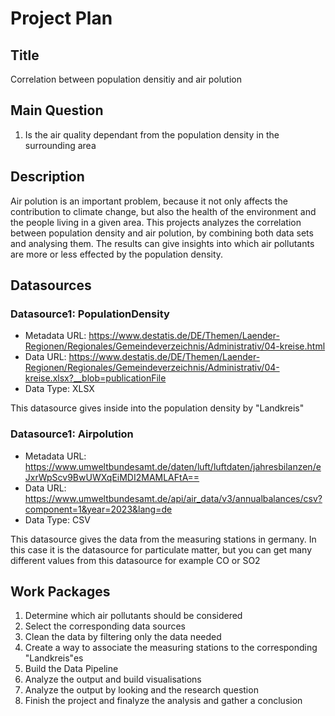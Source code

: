 # Project Plan

## Title
<!-- Give your project a short title. -->
Correlation between population densitiy and air polution

## Main Question

<!-- Think about one main question you want to answer based on the data. -->
1. Is the air quality dependant from the population density in the surrounding area

## Description

<!-- Describe your data science project in max. 200 words. Consider writing about why and how you attempt it. -->
Air polution is an important problem, because it not only affects the contribution to climate change, but also the health of the environment and the people living in a given area.
This projects analyzes the correlation between population density and air polution, by combining both data sets and analysing them. The results can give insights into which air pollutants are more or less effected by the population density.

## Datasources

<!-- Describe each datasources you plan to use in a section. Use the prefic "DatasourceX" where X is the id of the datasource. -->

### Datasource1: PopulationDensity
* Metadata URL: https://www.destatis.de/DE/Themen/Laender-Regionen/Regionales/Gemeindeverzeichnis/Administrativ/04-kreise.html
* Data URL: https://www.destatis.de/DE/Themen/Laender-Regionen/Regionales/Gemeindeverzeichnis/Administrativ/04-kreise.xlsx?__blob=publicationFile
* Data Type: XLSX

This datasource gives inside into the population density by "Landkreis"


### Datasource1: Airpolution
* Metadata URL: https://www.umweltbundesamt.de/daten/luft/luftdaten/jahresbilanzen/eJxrWpScv9BwUWXqEiMDI2MAMLAFtA==
* Data URL: https://www.umweltbundesamt.de/api/air_data/v3/annualbalances/csv?component=1&year=2023&lang=de
* Data Type: CSV

This datasource gives the data from the measuring stations in germany. In this case it is the datasource for particulate matter, but you can get many different values from this datasource for example CO or SO2
## Work Packages

<!-- List of work packages ordered sequentially, each pointing to an issue with more details. -->

1. Determine which air pollutants should be considered
2. Select the corresponding data sources
3. Clean the data by filtering only the data needed
4. Create a way to associate the measuring stations to the corresponding "Landkreis"es
5. Build the Data Pipeline
6. Analyze the output and build visualisations
7. Analyze the output by looking and the research question
8. Finish the project and finalyze the analysis and gather a conclusion
